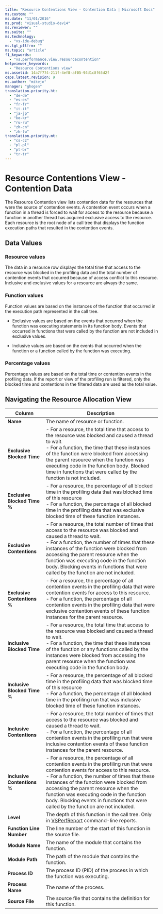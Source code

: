 ```yaml
---
title: "Resource Contentions View - Contention Data | Microsoft Docs"
ms.custom: ""
ms.date: "11/01/2016"
ms.prod: "visual-studio-dev14"
ms.reviewer: ""
ms.suite: ""
ms.technology: 
  - "vs-ide-debug"
ms.tgt_pltfrm: ""
ms.topic: "article"
f1_keywords: 
  - "vs.performance.view.resourcecontention"
helpviewer_keywords: 
  - "Resource Contentions view"
ms.assetid: 14a7f774-211f-4ef8-af05-94d1c8f65d2f
caps.latest.revision: 9
ms.author: "mikejo"
manager: "ghogen"
translation.priority.ht: 
  - "de-de"
  - "es-es"
  - "fr-fr"
  - "it-it"
  - "ja-jp"
  - "ko-kr"
  - "ru-ru"
  - "zh-cn"
  - "zh-tw"
translation.priority.mt: 
  - "cs-cz"
  - "pl-pl"
  - "pt-br"
  - "tr-tr"
---
```

# Resource Contentions View - Contention Data
The Resource Contention view lists contention data for the resources that were the source of contention events. A contention event occurs when a function in a thread is forced to wait for access to the resource because a function in another thread has acquired exclusive access to the resource. Each resource is the root node of a call tree that displays the function execution paths that resulted in the contention events.  
  
## Data Values  
  
### Resource values  
 The data in a resource row displays the total time that access to the resource was blocked in the profiling data and the total number of contention events that occurred because of access conflict to this resource. Inclusive and exclusive values for a resource are always the same.  
  
### Function values  
 Function values are based on the instances of the function that occurred in the execution path represented in the call tree.  
  
-   Exclusive values are based on the events that occurred when the function was executing statements in its function body. Events that occurred in functions that were called by the function are not included in exclusive values.  
  
-   Inclusive values are based on the events that occurred when the function or a function called by the function was executing.  
  
### Percentage values  
 Percentage values are based on the total time or contention events in the profiling data. If the report or view of the profiling run is filtered, only the blocked time and contentions in the filtered data are used as the total value.  
  
## Navigating the Resource Allocation View  
  
|Column|Description|  
|------------|-----------------|  
|**Name**|The name of resource or function.|  
|**Exclusive Blocked Time**|-   For a resource, the total time that access to the resource was blocked and caused a thread to wait.<br />-   For a function, the time that these instances of the function were blocked from accessing the parent resource when the function was executing code in the function body. Blocked time in functions that were called by the function is not included.|  
|**Exclusive Blocked Time %**|-   For a resource, the percentage of all blocked time in the profiling data that was blocked time of this resource<br />-   For a function, the percentage of all blocked time in the profiling data that was exclusive blocked time of these function instances.|  
|**Exclusive Contentions**|-   For a resource, the total number of times that access to the resource was blocked and caused a thread to wait.<br />-   For a function, the number of times that these instances of the function were blocked from accessing the parent resource when the function was executing code in the function body. Blocking events in functions that were called by the function are not included.|  
|**Exclusive Contentions %**|-   For a resource, the percentage of all contention events in the profiling data that were contention events for access to this resource.<br />-   For a function, the percentage of all contention events in the profiling data that were exclusive contention events of these function instances for the parent resource.|  
|**Inclusive Blocked Time**|-   For a resource, the total time that access to the resource was blocked and caused a thread to wait.<br />-   For a function, the time that these instances of the function or any functions called by the instances were blocked from accessing the parent resource when the function was executing code in the function body.|  
|**Inclusive Blocked Time %**|-   For a resource, the percentage of all blocked time in the profiling data that was blocked time of this resource<br />-   For a function, the percentage of all blocked time in the profiling run that was inclusive blocked time of these function instances.|  
|**Inclusive Contentions**|-   For a resource, the total number of times that access to the resource was blocked and caused a thread to wait.<br />-   For a function, the percentage of all contention events in the profiling run that were inclusive contention events of these function instances for the parent resource.|  
|**Inclusive Contentions %**|-   For a resource, the percentage of all contention events in the profiling run that were contention events for access to this resource.<br />-   For a function, the number of times that these instances of the function were blocked from accessing the parent resource when the function was executing code in the function body. Blocking events in functions that were called by the function are not included.|  
|**Level**|The depth of this function in the call tree. Only in [VSPerfReport](../profiling/vsperfreport.md) command-line reports.|  
|**Function Line Number**|The line number of the start of this function in the source file.|  
|**Module Name**|The name of the module that contains the function.|  
|**Module Path**|The path of the module that contains the function.|  
|**Process ID**|The process ID (PID) of the process in which the function was executing.|  
|**Process Name**|The name of the process.|  
|**Source File**|The source file that contains the definition for this function.|